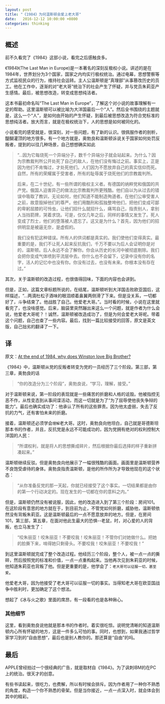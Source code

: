```yaml
---
layout: post
title: "《1984》为何温斯顿会爱上老大哥"
date:   2016-12-12 10:00:00 +0800
categories: thinking
---
```

## 概述
前不久看完了《1984》这部小说，看完之后感触良多。

《1984》(The Last Man in Europe)是一本著名的深刻反极权小说。讲述的是在1984年，世界划分为3个国家，国家之内均实行极权统治。通过电幕，思想警察等方式监视民众的行为，维持社会运转。主人公温斯顿是“真理部”从事篡改历史的员工。他在工作中，逐渐的对“老大哥”统治下的社会产生了怀疑，并与党员朱莉亚产生感情。最后，被思想改造，转变成思想纯洁者。

这本书最初命名叫“The Last Man in Europe”，了解这个对小说的故事理解有一定的帮助。这里温斯顿可以被比喻为大洋国最后一个“人”。然后全书围绕的主题就是，这么一个“人”，是如何由开始的产生怀疑，到最后被思想改造为符合党标准的思想纯洁者。放大而言，就是在极权统治下，人的思想是如何被同化的。

小说看完的感受就是，很深刻，对一些问题，有了新的认识。很佩服作者的剖析，醍醐灌顶的地方很多。有一个地方就是，奥勃良和温斯顿诉说关于国家如何处罚反叛者，提到的以往几种场景，自己想想确实如此

>“...因为它每烧死一个异端分子，数千个异端分子就会站起来。为什么？因为宗教裁判所公开处死了自己的敌人，在他们没有悔过之前。事实上，正是因为他们不肯悔过，才处死他们。人们因为不愿放弃自己的真实信仰而死。自然，所有的荣耀属于受害者，所有的耻辱属于烧死他们的宗教裁判所。
>
> 后来，在二十世纪，有一些所谓的极权主义者。有德国的纳粹党和俄国的共产党。俄国人迫害异己的做法比宗教裁判所更残酷。他们自以为从过去的错误中吸取了教训，无论如何，他们知道不能制造殉道者。在他们公审受害人之前，故意毁掉他们的尊严。他们用酷刑和孤独整垮他们，把他们变成可鄙的卑躬屈膝的可怜虫，让他们招什么就招什么，痛骂自己，指责别人，拿别人当挡箭牌，哭着求饶。可是，仅仅几年之后，同样的事情又发生了。死人变成了烈士，他们的堕落被人遗忘了。这又是为什么？首先，因为他们的招供明显是被逼无奈，是虚假的。
>
>我们没有犯这种错误。所有人的供词都是真实的。我们使他们变得真实。最重要的是，我们不让死人起来反抗我们，千万不要以为后人会证明你是对的，温斯顿。后人永远不会了解你。你会从历史的长河中被彻底剔除。我们会把你变成气体喷到平流层中去。你什么也不会留下，记录中没有你的名字，活人的记忆中也没有你。你没有过去，也没有未来。你根本没有存在过。”

其次，关于温斯顿的改造过程，也很值得回味，下面的内容也会讲到。

但是，正如，这篇文章标题所说的，在结尾，温斯顿听到大洋国击败欧亚国后，这样描述，“...两滴杜松子酒味的眼泪顺着鼻翼两侧滑了下来。但是没关系，一切都好了，斗争结束了。他战胜了自己。他爱老大哥。”。当时看的时候，小说在这里就看完了，也没啥感觉。后来，脑袋里突然蹦出来这么一个问题，就是作者为什么会说，他爱老大哥呢？！诚然，温斯顿被改造成功了，但是为何会爱老大哥呢。带着这个问题，自己也查了一些内容。最后，找到一篇比较接受的回答，原文是英文版，自己拙劣的翻译了一下。

## 译

原文：[At the end of 1984, why does Winston love Big Brother? ](https://www.enotes.com/homework-help/end-1984-why-winston-love-big-brother-539026)

《1984》中，温斯顿从党的反叛者转变为党的一员经历了三个阶段。第三部，第三章，奥勃良的话

> “你的改造分为三个阶段”，奥勃良说，“学习，理解，接受。”

对于温斯顿来说，第一阶段的表现就是一些痛苦的折磨和人格的诋毁。他被指控无恶不作，从性变态到从事间谍活动，而这一切就是为了“为了屈辱使他丧失争辩的能力”。最后也确实成功了：他承认了所有的这些罪责。因为他太虚弱，失去了反抗的力气，还有害怕未来的折磨。

接着，温斯顿还必须学会`理解`老大哥。这时，奥勃良向他坦白，自己就是哥德斯坦那本书的作者，并且，反抗党是永远不可能成功的，因为党拥有绝对的权利控制大洋国的人民：

>“所谓权利，就是将人的思想撕成碎片，然后根据你最后选择的样子重新拼凑起来。”

温斯顿继续反驳。但是奥勃良向他展示了一幅很残酷的画面。画面里是温斯顿营养不良饱受虐待的身体。奥勃良指责温斯顿，是他的所作所为才导致他现在的这个状态：

>“从你准备反党的那一天起，你就已经接受了这个事实。一切结果都是由你的第一个行动决定的。现在发生的一切都在你的意料之内。”

但是，温斯顿仍然没有被说服，因此，他的改造进入到了第三个阶段：房间101。在这阶段有意思的地方就在于，到目前为止，不管党如何折磨，威胁他，温斯顿依然没有背叛朱莉亚。这是温斯顿最后的一点不愿意放弃的地方。但是，在房间101，第三部，第五章，在面对他此生最大的恐惧--老鼠，时，对心爱的人的背叛，也立马发生了：

>“咬朱丽亚！咬朱丽亚！不要咬我！咬朱丽亚！不管你们对她做什么。把她的脸撕下来，啃得她只剩骨头。不要咬我！咬朱丽亚！不要咬我！”

到这里温斯顿就完成了整个改造过程。他经历三个阶段，整个人，被一点一点的撕碎，然后按照党的标准和价值，一点一点重构起来。当他再次见到朱莉亚的时候，他知道朱莉亚也背叛了他。但是更重要的是，他学会了：`老大哥可以征服一切，甚至爱`。

他爱老大哥，因为他接受了老大哥可以征服一切的事实。当得知老大哥在欧亚国战争中胜利时，更加确定了这个想法。

想起了《冰与火之歌》里面的席昂，有一段看的也是各种揪心。

### 其他细节

这里，看到奥勃良说他就是那本书的作者时。着实很吃惊。说明党清晰的知道温斯顿内心所有怀疑的地方，这是一件多么可怕的事。同时，也想到，如果我通过哲学家学习到的“自由思想”，最后也是别人教你的。那还算是“自由”的吗。

## 最后

APPLE曾经拍过一个很经典的广告，就是取材自《1984》。为了讽刺IBM的在PC上的统治。很天才的创意。

有些书读起来，很吃力，也费解，所以有时候会排斥。因为作者用了一种你不熟悉的角度，构造一个你不熟悉的骨架。但是当你接近，一点一点深入时，就会体会到其中的精彩。
